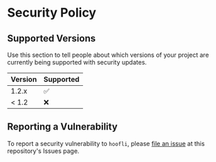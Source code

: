 # Security Policy

## Supported Versions

Use this section to tell people about which versions of your project are
currently being supported with security updates.

| Version | Supported          |
| ------- | ------------------ |
| 1.2.x   | :white_check_mark: |
| < 1.2   | :x:                |

## Reporting a Vulnerability

To report a security vulnerability to `hoofli`,
please [file an issue](https://github.com/dnnrly/hoofli/issues/new?assignees=&labels=&template=bug_report.md&title=)
at this repository's Issues page.

